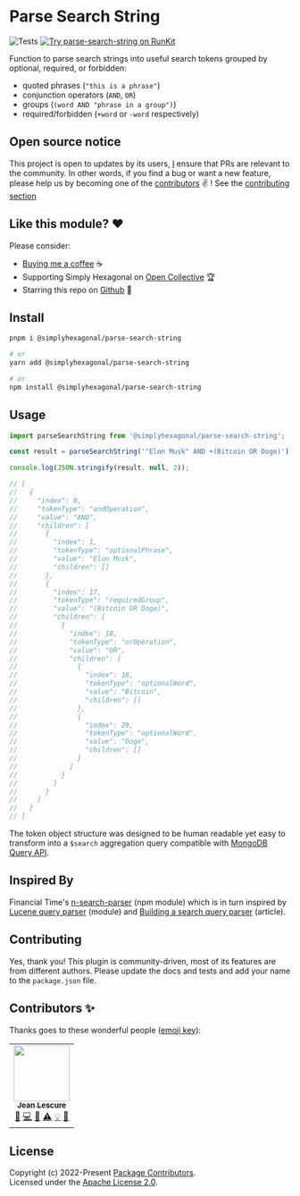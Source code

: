# Parse Search String
![Tests](https://github.com/simplyhexagonal/parse-search-string/workflows/tests/badge.svg)
[![Try parse-search-string on RunKit](https://badge.runkitcdn.com/@simplyhexagonal/parse-search-string.svg)](https://npm.runkit.com/@simplyhexagonal/parse-search-string)

Function to parse search strings into useful search tokens grouped by optional, required, or forbidden: 

- quoted phrases (`"this is a phrase"`)
- conjunction operators  (`AND`, `OR`)
- groups (`(word AND "phrase in a group")`)
- required/forbidden (`+word` or `-word` respectively)

## Open source notice

This project is open to updates by its users, [I](https://github.com/jeanlescure) ensure that PRs are relevant to the community.
In other words, if you find a bug or want a new feature, please help us by becoming one of the
[contributors](#contributors-) ✌️ ! See the [contributing section](#contributing)

## Like this module? ❤

Please consider:

- [Buying me a coffee](https://www.buymeacoffee.com/jeanlescure) ☕
- Supporting Simply Hexagonal on [Open Collective](https://opencollective.com/simplyhexagonal) 🏆
- Starring this repo on [Github](https://github.com/simplyhexagonal/parse-search-string) 🌟

## Install

```sh
pnpm i @simplyhexagonal/parse-search-string

# or
yarn add @simplyhexagonal/parse-search-string

# or
npm install @simplyhexagonal/parse-search-string
```

## Usage

```ts
import parseSearchString from '@simplyhexagonal/parse-search-string';

const result = parseSearchString('"Elon Musk" AND +(Bitcoin OR Doge)');

console.log(JSON.stringify(result, null, 2));

// [
//   {
//     "index": 0,
//     "tokenType": "andOperation",
//     "value": "AND",
//     "children": [
//       {
//         "index": 1,
//         "tokenType": "optionalPhrase",
//         "value": "Elon Musk",
//         "children": []
//       },
//       {
//         "index": 17,
//         "tokenType": "requiredGroup",
//         "value": "(Bitcoin OR Doge)",
//         "children": [
//           {
//             "index": 18,
//             "tokenType": "orOperation",
//             "value": "OR",
//             "children": [
//               {
//                 "index": 18,
//                 "tokenType": "optionalWord",
//                 "value": "Bitcoin",
//                 "children": []
//               },
//               {
//                 "index": 29,
//                 "tokenType": "optionalWord",
//                 "value": "Doge",
//                 "children": []
//               }
//             ]
//           }
//         ]
//       }
//     ]
//   }
// ]
```

The token object structure was designed to be human readable yet easy to transform into a `$search` aggregation query compatible with [MongoDB Query API](https://www.mongodb.com/atlas/search).

## Inspired By

Financial Time's [n-search-parser](https://github.com/Financial-Times/n-search-parser) (npm module) which is in turn inspired by [Lucene query parser](https://github.com/thoward/lucene-query-parser.js) (module) and [Building a search query parser](https://tgvashworth.com/2016/06/27/twitter-search-query-parser.html) (article).

## Contributing

Yes, thank you! This plugin is community-driven, most of its features are from different authors.
Please update the docs and tests and add your name to the `package.json` file.

## Contributors ✨

Thanks goes to these wonderful people ([emoji key](https://allcontributors.org/docs/en/emoji-key)):

<!-- ALL-CONTRIBUTORS-LIST:START - Do not remove or modify this section -->
<!-- prettier-ignore-start -->
<!-- markdownlint-disable -->
<table>
  <tr>
    <td align="center"><a href="https://jeanlescure.cr"><img src="https://avatars2.githubusercontent.com/u/3330339?v=4" width="100px;" alt=""/><br /><sub><b>Jean Lescure</b></sub></a><br /><a href="#maintenance-jeanlescure" title="Maintenance">🚧</a> <a href="https://github.com/simplyhexagonal/parse-search-string/commits?author=jeanlescure" title="Code">💻</a> <a href="#userTesting-jeanlescure" title="User Testing">📓</a> <a href="https://github.com/simplyhexagonal/parse-search-string/commits?author=jeanlescure" title="Tests">⚠️</a> <a href="#example-jeanlescure" title="Examples">💡</a> <a href="https://github.com/simplyhexagonal/parse-search-string/commits?author=jeanlescure" title="Documentation">📖</a></td>
</table>
<!-- markdownlint-enable -->
<!-- prettier-ignore-end -->
<!-- ALL-CONTRIBUTORS-LIST:END -->

## License

Copyright (c) 2022-Present [Package Contributors](https://github.com/simplyhexagonal/parse-search-string/#contributors-).<br/>
Licensed under the [Apache License 2.0](https://www.apache.org/licenses/LICENSE-2.0).
